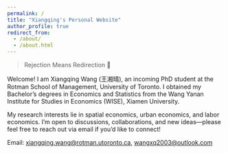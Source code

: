 ```yaml
---
permalink: /
title: "Xiangqing's Personal Website"
author_profile: true
redirect_from: 
  - /about/
  - /about.html
---
```


> Rejection Means Redirection 🌌

Welcome! I am Xiangqing Wang (王湘晴), an incoming PhD student at the Rotman School of Management, University of Toronto. I obtained my Bachelor’s degrees in Economics and Statistics from the Wang Yanan Institute for Studies in Economics (WISE), Xiamen University.

My research interests lie in spatial economics, urban economics, and labor economics. I’m open to discussions, collaborations, and new ideas—please feel free to reach out via email if you’d like to connect!

Email: [xiangqing.wang@rotman.utoronto.ca](mailto:xiangqing.wang@rotman.utoronto.ca), [wangxq2003@outlook.com](mailto:wangxq2003@outlook.com)
